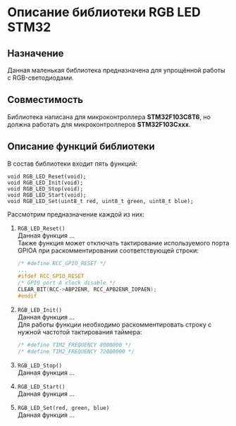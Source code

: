# Описание библиотеки RGB LED STM32
## Назначение
Данная маленькая библиотека предназначена для упрощённой работы с RGB-светодиодами.
## Совместимость
Библиотека написана для микроконтроллера **STM32F103C8T6**, но должна работать для
микроконтроллеров **STM32F103Cxxx**.
## Описание функций библиотеки
В состав библиотеки входит пять функций:
```C+
void RGB_LED_Reset(void);
void RGB_LED_Init(void);
void RGB_LED_Stop(void);
void RGB_LED_Start(void);
void RGB_LED_Set(uint8_t red, uint8_t green, uint8_t blue);
```
Рассмотрим предназначение каждой из них:

1. `RGB_LED_Reset()`<br>
    Данная функция ... <br>
    Также функция может отключать тактирование
    используемого порта GPIOA при раскомментировании
    соответствующей строки: 
    ```C
    /* #define RCC_GPIO_RESET */
    ...
    #ifdef RCC_GPIO_RESET
    /* GPIO port A clock disable */
    CLEAR_BIT(RCC->ABP2ENR, RCC_APB2ENR_IOPAEN);
    #endif
    ```

2. `RGB_LED_Init()`<br>
    Данная функция ...<br>
    Для работы функции необходимо раскомментировать строку
    с нужной частотой тактирования таймера:
    ```C
    /* #define TIM2_FREQUENCY 8000000 */
    /* #define TIM2_FREQUENCY 72000000 */
    ```
3. `RGB_LED_Stop()`<br>
    Данная функция ...

4. `RGB_LED_Start()`<br>
    Данная функция ...

5. `RGB_LED_Set(red, green, blue)`<br>
    Данная функция ...
